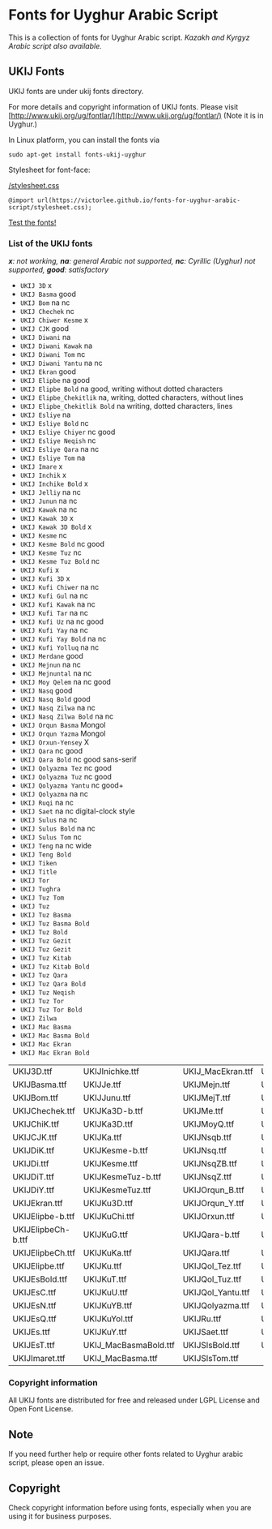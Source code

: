 # Fonts for Uyghur Arabic Script
This is a collection of fonts for Uyghur Arabic script. *Kazakh and Kyrgyz Arabic script also available.*

## UKIJ Fonts
UKIJ fonts are under ukij fonts directory.

For more details and copyright information of UKIJ fonts. Please visit [http://www.ukij.org/ug/fontlar/](http://www.ukij.org/ug/fontlar/) (Note it is in Uyghur.)

In Linux platform, you can install the fonts via 

```
sudo apt-get install fonts-ukij-uyghur
```
Stylesheet for font-face:

[/stylesheet.css](stylesheet.css)

`@import url(https://victorlee.github.io/fonts-for-uyghur-arabic-script/stylesheet.css);`

[Test the fonts!](../fonts/test.html)

### List of the UKIJ fonts

***x**: not working, **na**: general Arabic not supported, **nc**: Cyrillic (Uyghur) not supported, **good**: satisfactory*

- `UKIJ 3D` x
- `UKIJ Basma` good
- `UKIJ Bom` na nc
- `UKIJ Chechek` nc
- `UKIJ Chiwer Kesme` x
- `UKIJ CJK` good
- `UKIJ Diwani` na
- `UKIJ Diwani Kawak` na
- `UKIJ Diwani Tom` nc
- `UKIJ Diwani Yantu` na nc
- `UKIJ Ekran` good
- `UKIJ Elipbe` na good
- `UKIJ Elipbe Bold` na good, writing without dotted characters
- `UKIJ Elipbe_Chekitlik` na, writing, dotted characters, without lines
- `UKIJ Elipbe_Chekitlik Bold` na writing, dotted characters, lines
- `UKIJ Esliye` na
- `UKIJ Esliye Bold` nc
- `UKIJ Esliye Chiyer` nc good
- `UKIJ Esliye Neqish` nc
- `UKIJ Esliye Qara` na nc
- `UKIJ Esliye Tom` na
- `UKIJ Imare` x
- `UKIJ Inchik` x
- `UKIJ Inchike Bold` x
- `UKIJ Jelliy` na nc
- `UKIJ Junun` na nc
- `UKIJ Kawak` na nc
- `UKIJ Kawak 3D` x
- `UKIJ Kawak 3D Bold` x
- `UKIJ Kesme` nc
- `UKIJ Kesme Bold` nc good
- `UKIJ Kesme Tuz` nc
- `UKIJ Kesme Tuz Bold` nc
- `UKIJ Kufi` x
- `UKIJ Kufi 3D` x
- `UKIJ Kufi Chiwer` na nc
- `UKIJ Kufi Gul` na nc
- `UKIJ Kufi Kawak` na nc
- `UKIJ Kufi Tar` na nc
- `UKIJ Kufi Uz` na nc good
- `UKIJ Kufi Yay` na nc
- `UKIJ Kufi Yay Bold` na nc
- `UKIJ Kufi Yolluq` na nc
- `UKIJ Merdane` good
- `UKIJ Mejnun` na nc
- `UKIJ Mejnuntal` na nc
- `UKIJ Moy Qelem` na nc good
- `UKIJ Nasq` good
- `UKIJ Nasq Bold` good
- `UKIJ Nasq Zilwa` na nc
- `UKIJ Nasq Zilwa Bold` na nc
- `UKIJ Orqun Basma` Mongol
- `UKIJ Orqun Yazma` Mongol
- `UKIJ Orxun-Yensey` X
- `UKIJ Qara` nc good
- `UKIJ Qara Bold` nc good sans-serif
- `UKIJ Qolyazma Tez` nc good
- `UKIJ Qolyazma Tuz` nc good
- `UKIJ Qolyazma Yantu` nc good+
- `UKIJ Qolyazma` na nc
- `UKIJ Ruqi` na nc
- `UKIJ Saet` na nc digital-clock style
- `UKIJ Sulus` na nc
- `UKIJ Sulus Bold` na nc
- `UKIJ Sulus Tom` nc
- `UKIJ Teng` na nc wide
- `UKIJ Teng Bold`
- `UKIJ Tiken`
- `UKIJ Title`
- `UKIJ Tor`
- `UKIJ Tughra`
- `UKIJ Tuz Tom`
- `UKIJ Tuz`
- `UKIJ Tuz Basma`
- `UKIJ Tuz Basma Bold`
- `UKIJ Tuz Bold`
- `UKIJ Tuz Gezit`
- `UKIJ Tuz Gezit`
- `UKIJ Tuz Kitab`
- `UKIJ Tuz Kitab Bold`
- `UKIJ Tuz Qara`
- `UKIJ Tuz Qara Bold`
- `UKIJ Tuz Neqish`
- `UKIJ Tuz Tor`
- `UKIJ Tuz Tor Bold`
- `UKIJ Zilwa`
- `UKIJ Mac Basma`
- `UKIJ Mac Basma Bold`
- `UKIJ Mac Ekran`
- `UKIJ Mac Ekran Bold`

| | | | |
| ------------- | ------------- | ------------- | ------------- |
|UKIJ3D.ttf|UKIJInichke.ttf|UKIJ_MacEkran.ttf|UKIJTeng-b.ttf|
|UKIJBasma.ttf|       UKIJJe.ttf|             UKIJMejn.ttf|       UKIJTeng.ttf|
|UKIJBom.ttf|         UKIJJunu.ttf|           UKIJMejT.ttf|       UKIJTiken.ttf|
|UKIJChechek.ttf|     UKIJKa3D-b.ttf|         UKIJMe.ttf|         UKIJTitle.ttf|
|UKIJChiK.ttf|        UKIJKa3D.ttf|           UKIJMoyQ.ttf|       UKIJTor.ttf|
|UKIJCJK.ttf|         UKIJKa.ttf|             UKIJNsqb.ttf|       UKIJTughra.ttf|
|UKIJDiK.ttf|         UKIJKesme-b.ttf|        UKIJNsq.ttf|        UKIJTuT.ttf|
|UKIJDi.ttf|          UKIJKesme.ttf|          UKIJNsqZB.ttf|      UKIJTuzBB.ttf|
|UKIJDiT.ttf|         UKIJKesmeTuz-b.ttf|     UKIJNsqZ.ttf|       UKIJTuzBold.ttf|
|UKIJDiY.ttf|         UKIJKesmeTuz.ttf|       UKIJOrqun_B.ttf|    UKIJTuzB.ttf|
|UKIJEkran.ttf|       UKIJKu3D.ttf|           UKIJOrqun_Y.ttf|    UKIJTuzGB.ttf|
|UKIJElipbe-b.ttf|    UKIJKuChi.ttf|          UKIJOrxun.ttf|      UKIJTuzG.ttf|
|UKIJElipbeCh-b.ttf|  UKIJKuG.ttf|            UKIJQara-b.ttf|     UKIJTuzKB.ttf|
|UKIJElipbeCh.ttf|    UKIJKuKa.ttf|           UKIJQara.ttf|       UKIJTuzK.ttf|
|UKIJElipbe.ttf|      UKIJKu.ttf|             UKIJQol_Tez.ttf|    UKIJTuzQB.ttf|
|UKIJEsBold.ttf|      UKIJKuT.ttf|            UKIJQol_Tuz.ttf|    UKIJTuzQ.ttf|
|UKIJEsC.ttf|         UKIJKuU.ttf|            UKIJQol_Yantu.ttf|  UKIJTuz.ttf|
|UKIJEsN.ttf|         UKIJKuYB.ttf|           UKIJQolyazma.ttf|   UKIJTzNeqish.ttf|
|UKIJEsQ.ttf|         UKIJKuYol.ttf|          UKIJRu.ttf|         UKIJTzTrBold.ttf|
|UKIJEs.ttf|          UKIJKuY.ttf|            UKIJSaet.ttf|       UKIJTzTr.ttf|
|UKIJEsT.ttf|         UKIJ_MacBasmaBold.ttf|  UKIJSlsBold.ttf|    UKIJZilwa.ttf|
|UKIJImaret.ttf|      UKIJ_MacBasma.ttf|      UKIJSlsTom.ttf|                    |


### Copyright information
All UKIJ fonts are distributed for free and released under LGPL License and Open Font License.

## Note

If you need further help or require other fonts related to Uyghur arabic script, please open an issue.

## Copyright
Check copyright information before using fonts, especially when you are using it for business purposes.
